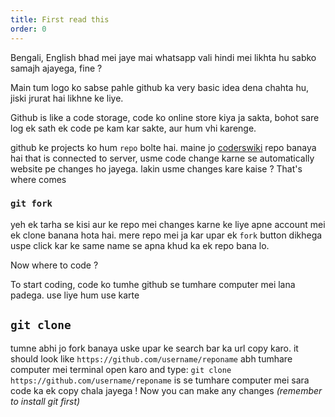 ```yaml
---
title: First read this
order: 0
---
```


Bengali, English bhad mei jaye mai whatsapp vali hindi mei likhta hu sabko samajh ajayega, fine ?

Main tum logo ko sabse pahle github ka very basic idea dena chahta hu, jiski jrurat hai likhne ke liye.

Github is like a code storage, code ko online store kiya ja sakta, bohot sare log ek sath ek code pe kam kar sakte, aur hum vhi karenge.

github ke projects ko hum `repo` bolte hai. maine jo [coderswiki](https://github.com/flamecoders/coderswiki) repo banaya hai that is connected to server, usme code change karne se automatically website pe changes ho jayega. lakin usme changes kare kaise ? That's where comes

### `git fork`
yeh ek tarha se kisi aur ke repo mei changes karne ke liye apne account mei ek clone banana hota hai. mere repo mei ja kar upar ek `fork` button dikhega uspe click kar ke same name se apna khud ka ek repo bana lo. 

Now where to code ?

To start coding, code ko tumhe github se tumhare computer mei lana padega. use liye hum use karte

## `git clone`

tumne abhi jo fork banaya uske upar ke search bar ka url copy karo. it should look like `https://github.com/username/reponame`
abh tumhare computer mei terminal open karo and type: 
`git clone https://github.com/username/reponame`
is se tumhare computer mei sara code ka ek copy chala jayega ! Now you can make any changes
_(remember to install git first)_
